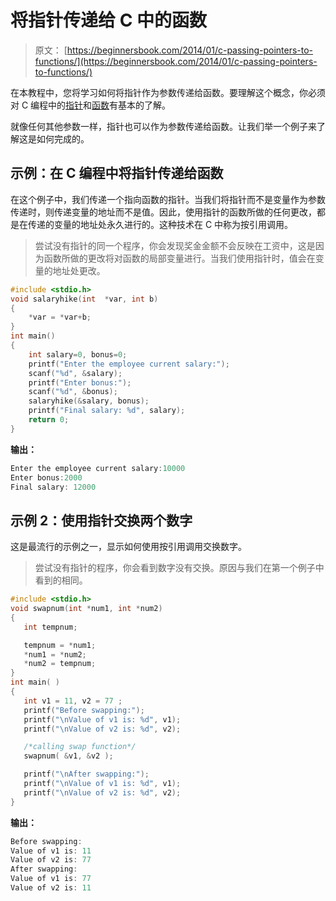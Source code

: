 # 将指针传递给 C 中的函数

> 原文： [https://beginnersbook.com/2014/01/c-passing-pointers-to-functions/](https://beginnersbook.com/2014/01/c-passing-pointers-to-functions/)

在本教程中，您将学习如何将指针作为参数传递给函数。要理解这个概念，你必须对 C 编程中的[指针](https://beginnersbook.com/2014/01/c-pointers/)和[函数](https://beginnersbook.com/2014/01/c-functions-examples/)有基本的了解。

就像任何其他参数一样，指针也可以作为参数传递给函数。让我们举一个例子来了解这是如何完成的。

## 示例：在 C 编程中将指针传递给函数

在这个例子中，我们传递一个指向函数的指针。当我们将指针而不是变量作为参数传递时，则传递变量的地址而不是值。因此，使用指针的函数所做的任何更改，都是在传递的变量的地址处永久进行的。这种技术在 C 中称为按引用调用。

> 尝试没有指针的同一个程序，你会发现奖金金额不会反映在工资中，这是因为函数所做的更改将对函数的局部变量进行。当我们使用指针时，值会在变量的地址处更改。

```c
#include <stdio.h>
void salaryhike(int  *var, int b)
{
    *var = *var+b;
}
int main()
{
    int salary=0, bonus=0;
    printf("Enter the employee current salary:"); 
    scanf("%d", &salary);
    printf("Enter bonus:");
    scanf("%d", &bonus);
    salaryhike(&salary, bonus);
    printf("Final salary: %d", salary);
    return 0;
}

```

**输出：**

```c
Enter the employee current salary:10000
Enter bonus:2000
Final salary: 12000
```

## 示例 2：使用指针交换两个数字

这是最流行的示例之一，显示如何使用按引用调用交换数字。

> 尝试没有指针的程序，你会看到数字没有交换。原因与我们在第一个例子中看到的相同。

```c
#include <stdio.h>
void swapnum(int *num1, int *num2)
{
   int tempnum;

   tempnum = *num1;
   *num1 = *num2;
   *num2 = tempnum;
}
int main( )
{
   int v1 = 11, v2 = 77 ;
   printf("Before swapping:");
   printf("\nValue of v1 is: %d", v1);
   printf("\nValue of v2 is: %d", v2);

   /*calling swap function*/
   swapnum( &v1, &v2 );

   printf("\nAfter swapping:");
   printf("\nValue of v1 is: %d", v1);
   printf("\nValue of v2 is: %d", v2);
}

```

**输出：**

```c
Before swapping:
Value of v1 is: 11
Value of v2 is: 77
After swapping:
Value of v1 is: 77
Value of v2 is: 11
```